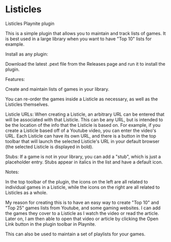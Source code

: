 # Listicles
 Listicles Playnite plugin

This is a simple plugin that allows you to maintain and track lists of games.
It is best used in a large library when you want to have "Top 10" lists for example.
 
Install as any plugin:

Download the latest .pext file from the Releases page and run it to install the plugin.

Features:

Create and maintain lists of games in your library.

You can re-order the games inside a Listicle as necessary, as well as the Listicles themselves.

Listicle URLs: When creating a Listicle, an arbitrary URL can be entered that will be associated with that Listicle. This can be any URL, but is intended to be the location of the info that the Listicle is based on. For example, if you create a Listicle based off of a Youtube video, you can enter the video's URL. Each Listicle can have its own URL, and there is a button in the top toolbar that will launch the selected Listicle's URL in your default browser (the selected Listicle is displayed in bold).

Stubs: If a game is not in your library, you can add a "stub", which is just a placeholder entry. Stubs appear in italics in the list and have a default icon.

Notes:

In the top toolbar of the plugin, the icons on the left are all related to individual games in a Listicle, while the icons on the right are all related to Listicles as a whole.

My reason for creating this is to have an easy way to create "Top 10" and "Top 25" games lists from Youtube, and some gaming websites. I can add the games they cover to a Listicle as I watch the video or read the article. Later on, I am then able to open that video or article by clicking the Open Link button in the plugin toolbar in Playnite.

This can also be used to maintain a set of playlists for your games.
